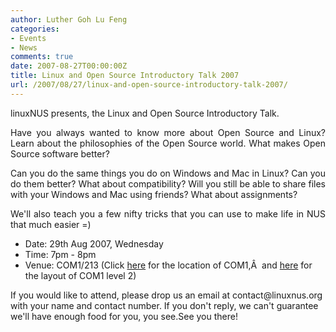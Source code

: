 ```yaml
---
author: Luther Goh Lu Feng
categories:
- Events
- News
comments: true
date: 2007-08-27T00:00:00Z
title: Linux and Open Source Introductory Talk 2007
url: /2007/08/27/linux-and-open-source-introductory-talk-2007/
---
```


linuxNUS presents, the Linux and Open Source Introductory Talk.
<p style="text-align: justify">Have you always wanted to know more about Open Source and Linux? Learn about the philosophies of the Open Source world. What makes Open Source software better?</p>
<p style="text-align: justify">Can you do the same things you do on Windows and Mac in Linux? Can you do them better? What about compatibility? Will you still be able to share files with your Windows and Mac using friends? What about assignments?</p>
<p style="text-align: justify">We'll also teach you a few nifty tricks that you can use to make life in NUS that much easier =)</p>

<ul>
	<li>Date: 29th Aug 2007, Wednesday</li>
	<li>Time: 7pm - 8pm</li>
	<li>Venue: COM1/213 (Click <a href="http://www.comp.nus.edu.sg/corpcomm/location/computing1.jpg">here</a> for the location of COM1,Â  and <a href="http://www.comp.nus.edu.sg/corpcomm/location/COM1_L2.htm">here</a> for the layout of COM1 level 2)</li>
</ul>
If you would like to attend, please drop us an email at contact@linuxnus.org with your name and contact number. If you don't reply, we can't guarantee we'll have enough food for you, you see.See you there!
